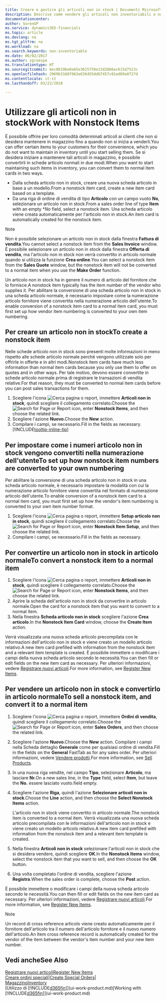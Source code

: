 ```yaml
---
title: Creare e gestire gli articoli non in stock | Documenti Microsoft
description: Descrive come vendere gli articoli non inventariabili o non gestiti in magazzino.
documentationcenter: 
author: SorenGP
ms.service: dynamics365-financials
ms.topic: article
ms.devlang: na
ms.tgt_pltfrm: na
ms.workload: na
ms.search.keywords: non-inventoriable
ms.date: 06/02/2017
ms.author: sgroespe
ms.translationtype: HT
ms.sourcegitcommit: bec0619be0a65e3625759e13d2866ac615d7513c
ms.openlocfilehash: 2969b3168f063e636455dd67457c01ed89a0727d
ms.contentlocale: it-it
ms.lasthandoff: 03/22/2018

---
```

# <a name="work-with-nonstock-items"></a><span data-ttu-id="6916b-103">Utilizzare gli articoli non in stock</span><span class="sxs-lookup"><span data-stu-id="6916b-103">Work with Nonstock Items</span></span>
<span data-ttu-id="6916b-104">È possibile offrire per loro comodità determinati articoli ai clienti che non si desidera mantenere in magazzino fino a quando non si inizia a venderli.</span><span class="sxs-lookup"><span data-stu-id="6916b-104">You can offer certain items to your customers for their convenience, which you do not want to maintain in inventory until you start selling them.</span></span> <span data-ttu-id="6916b-105">Se si desidera iniziare a mantenere tali articoli in magazzino, è possibile convertirli in schede articolo normali in due modi.</span><span class="sxs-lookup"><span data-stu-id="6916b-105">When you want to start maintaining such items in inventory, you can convert them to normal item cards in two ways.</span></span>

* <span data-ttu-id="6916b-106">Dalla scheda articolo non in stock, creare una nuova scheda articolo in base a un modello.</span><span class="sxs-lookup"><span data-stu-id="6916b-106">From a nonstock item card, create a new item card based on a template.</span></span>
* <span data-ttu-id="6916b-107">Da una riga di ordine di vendita di tipo **Articolo** con un campo vuoto **No**, selezionare un articolo non in stock.</span><span class="sxs-lookup"><span data-stu-id="6916b-107">From a sales order line of type **Item** with an empty \**No* field, select a nonstock item.</span></span> <span data-ttu-id="6916b-108">Una scheda articolo viene creata automaticamente per l'articolo non in stock.</span><span class="sxs-lookup"><span data-stu-id="6916b-108">An item card is automatically created for the nonstock item.</span></span>

> [!NOTE]  
>   <span data-ttu-id="6916b-109">Non è possibile selezionare un articolo non in stock dalla finestra **Fattura di vendita**.</span><span class="sxs-lookup"><span data-stu-id="6916b-109">You cannot select a nonstock item from the **Sales Invoice** window.</span></span> <span data-ttu-id="6916b-110">È possibile selezionare un articolo non in stock dalla finestra **Offerta di vendita**, ma l'articolo non in stock non verrà convertito in articolo normale quando si utilizza la funzione **Crea ordine**.</span><span class="sxs-lookup"><span data-stu-id="6916b-110">You can select a nonstock item from the **Sales Quote** window, but the nonstock item will not be converted to a normal item when you use the **Make Order** function.</span></span>

<span data-ttu-id="6916b-111">Un articolo non in stock ha in genere il numero di articolo del fornitore che lo fornisce.</span><span class="sxs-lookup"><span data-stu-id="6916b-111">A nonstock item typically has the item number of the vendor who supplies it.</span></span> <span data-ttu-id="6916b-112">Per abilitare la conversione di una scheda articolo non in stock in una scheda articolo normale, è necessario impostare come la numerazione articolo fornitore viene convertita nella numerazione articolo dell'utente.</span><span class="sxs-lookup"><span data-stu-id="6916b-112">To enable conversion of a nonstock item card to a normal item card, you must first set up how vendor item numbering is converted to your own item numbering.</span></span>   

## <a name="to-create-a-nonstock-item"></a><span data-ttu-id="6916b-113">Per creare un articolo non in stock</span><span class="sxs-lookup"><span data-stu-id="6916b-113">To create a nonstock item</span></span>
<span data-ttu-id="6916b-114">Nelle schede articolo non in stock sono presenti molte informazioni in meno rispetto alle schede articolo normale perché vengono utilizzate solo per offrirle in offerte e in altri modi.</span><span class="sxs-lookup"><span data-stu-id="6916b-114">Nonstock item cards have much less information than normal item cards because you only use them to offer on quotes and in other ways.</span></span> <span data-ttu-id="6916b-115">Per tale motivo, devono essere convertite in schede articolo normale prima di registrare le transazioni di vendita relative.</span><span class="sxs-lookup"><span data-stu-id="6916b-115">For that reason, they must be converted to normal item cards before you can post sales transactions for them.</span></span>

1. <span data-ttu-id="6916b-116">Scegliere l'icona ![Cerca pagina o report](media/ui-search/search_small.png "icona Cerca pagina o report"), immettere **Articoli non in stock**, quindi scegliere il collegamento correlato.</span><span class="sxs-lookup"><span data-stu-id="6916b-116">Choose the ![Search for Page or Report](media/ui-search/search_small.png "Search for Page or Report icon") icon, enter **Nonstock Items**, and then choose the related link.</span></span>
2. <span data-ttu-id="6916b-117">Scegliere l'azione **Nuovo**.</span><span class="sxs-lookup"><span data-stu-id="6916b-117">Choose the **New** action.</span></span>
3. <span data-ttu-id="6916b-118">Compilare i campi, se necessario.</span><span class="sxs-lookup"><span data-stu-id="6916b-118">Fill in the fields as necessary.</span></span> [!INCLUDE[tooltip-inline-tip](includes/tooltip-inline-tip_md.md)]

## <a name="to-set-up-how-nonstock-item-numbers-are-converted-to-your-own-numbering"></a><span data-ttu-id="6916b-119">Per impostare come i numeri articolo non in stock vengono convertiti nella numerazione dell'utente</span><span class="sxs-lookup"><span data-stu-id="6916b-119">To set up how nonstock item numbers are converted to your own numbering</span></span>
<span data-ttu-id="6916b-120">Per abilitare la conversione di una scheda articolo non in stock in una scheda articolo normale, è necessario impostare la modalità con cui la numerazione articolo fornitore viene convertita nel formato di numerazione articolo dell'utente.</span><span class="sxs-lookup"><span data-stu-id="6916b-120">To enable conversion of a nonstock item card to a normal item card, you must first set up how the vendor's item numbering is converted to your own item number format.</span></span>

1. <span data-ttu-id="6916b-121">Scegliere l'icona ![Cerca pagina o report](media/ui-search/search_small.png "icona Cerca pagina o report"), immettere **Setup articolo non in stock**, quindi scegliere il collegamento correlato.</span><span class="sxs-lookup"><span data-stu-id="6916b-121">Choose the ![Search for Page or Report](media/ui-search/search_small.png "Search for Page or Report icon") icon, enter **Nonstock Item Setup**, and then choose the related link.</span></span>
2. <span data-ttu-id="6916b-122">Compilare i campi, se necessario.</span><span class="sxs-lookup"><span data-stu-id="6916b-122">Fill in the fields as necessary.</span></span>

## <a name="to-convert-a-nonstock-item-to-a-normal-item"></a><span data-ttu-id="6916b-123">Per convertire un articolo non in stock in articolo normale</span><span class="sxs-lookup"><span data-stu-id="6916b-123">To convert a nonstock item to a normal item</span></span>
1. <span data-ttu-id="6916b-124">Scegliere l'icona ![Cerca pagina o report](media/ui-search/search_small.png "icona Cerca pagina o report"), immettere **Articoli non in stock**, quindi scegliere il collegamento correlato.</span><span class="sxs-lookup"><span data-stu-id="6916b-124">Choose the ![Search for Page or Report](media/ui-search/search_small.png "Search for Page or Report icon") icon, enter **Nonstock Items**, and then choose the related link.</span></span>
2. <span data-ttu-id="6916b-125">Aprire la scheda dell'articolo non in stock da convertire in articolo normale.</span><span class="sxs-lookup"><span data-stu-id="6916b-125">Open the card for a nonstock item that you want to convert to a normal item.</span></span>
3. <span data-ttu-id="6916b-126">Nella finestra **Scheda articolo non in stock** scegliere l'azione **Crea articolo**.</span><span class="sxs-lookup"><span data-stu-id="6916b-126">In the **Nonstock Item Card** window, choose the **Create Item** action.</span></span>

<span data-ttu-id="6916b-127">Verrà visualizzata una nuova scheda articolo precompilata con le informazioni dell'articolo non in stock e viene creato un modello articolo relativo.</span><span class="sxs-lookup"><span data-stu-id="6916b-127">A new item card prefilled with information from the nonstock item and a relevant item template is created.</span></span> <span data-ttu-id="6916b-128">È possibile immettere o modificare i campi della nuova scheda articolo secondo le necessità.</span><span class="sxs-lookup"><span data-stu-id="6916b-128">You can then fill or edit fields on the new item card as necessary.</span></span> <span data-ttu-id="6916b-129">Per ulteriori informazioni, vedere [Registrare nuovi articoli](inventory-how-register-new-items.md).</span><span class="sxs-lookup"><span data-stu-id="6916b-129">For more information, see [Register New Items](inventory-how-register-new-items.md).</span></span>

## <a name="to-sell-a-nonstock-item-and-convert-it-to-a-normal-item"></a><span data-ttu-id="6916b-130">Per vendere un articolo non in stock e convertirlo in articolo normale</span><span class="sxs-lookup"><span data-stu-id="6916b-130">To sell a nonstock item, and convert it to a normal item</span></span>
1. <span data-ttu-id="6916b-131">Scegliere l'icona ![Cerca pagina o report](media/ui-search/search_small.png "icona Cerca pagina o report"), immettere **Ordini di vendita**, quindi scegliere il collegamento correlato.</span><span class="sxs-lookup"><span data-stu-id="6916b-131">Choose the ![Search for Page or Report](media/ui-search/search_small.png "Search for Page or Report icon") icon, enter **Sales Orders**, and then choose the related link.</span></span>
2. <span data-ttu-id="6916b-132">Scegliere l'azione **Nuovo**.</span><span class="sxs-lookup"><span data-stu-id="6916b-132">Choose the **New** action.</span></span> <span data-ttu-id="6916b-133">Compilare i campi nella Scheda dettaglio **Generale** come per qualsiasi ordine di vendita.</span><span class="sxs-lookup"><span data-stu-id="6916b-133">Fill in the fields on the **General** FastTab as for any sales order.</span></span> <span data-ttu-id="6916b-134">Per ulteriori informazioni, vedere [Vendere prodotti](sales-how-sell-products.md).</span><span class="sxs-lookup"><span data-stu-id="6916b-134">For more information, see [Sell Products](sales-how-sell-products.md).</span></span>
3. <span data-ttu-id="6916b-135">In una nuova riga vendite, nel campo **Tipo**, selezionare **Articolo**, ma lasciare **Nr.**</span><span class="sxs-lookup"><span data-stu-id="6916b-135">On a new sales line, in the **Type** field, select **Item**, but leave the **No.**</span></span> <span data-ttu-id="6916b-136">essere lasciato vuoto.</span><span class="sxs-lookup"><span data-stu-id="6916b-136">field empty.</span></span>
4. <span data-ttu-id="6916b-137">Scegliere l'azione **Riga**, quindi l'azione **Selezionare articoli non in stock**.</span><span class="sxs-lookup"><span data-stu-id="6916b-137">Choose the **Line** action, and then choose the **Select Nonstock Items** action.</span></span>

    <span data-ttu-id="6916b-138">L'articolo non in stock viene convertito in articolo normale.</span><span class="sxs-lookup"><span data-stu-id="6916b-138">The nonstock item is converted to a normal item.</span></span> <span data-ttu-id="6916b-139">Verrà visualizzata una nuova scheda articolo precompilata con le informazioni dell'articolo non in stock e viene creato un modello articolo relativo.</span><span class="sxs-lookup"><span data-stu-id="6916b-139">A new item card prefilled with information from the nonstock item and a relevant item template is created.</span></span>
5. <span data-ttu-id="6916b-140">Nella finestra **Articoli non in stock** selezionare l'articoli non in stock che si desidera vendere, quindi scegliere **OK**.</span><span class="sxs-lookup"><span data-stu-id="6916b-140">In the **Nonstock Items** window, select the nonstock item that you want to sell, and then choose the **OK** button.</span></span>
6. <span data-ttu-id="6916b-141">Una volta completato l'ordine di vendita, scegliere l'azione **Registra**.</span><span class="sxs-lookup"><span data-stu-id="6916b-141">When the sales order is complete, choose the **Post** action.</span></span>

<span data-ttu-id="6916b-142">È possibile immettere o modificare i campi della nuova scheda articolo secondo le necessità.</span><span class="sxs-lookup"><span data-stu-id="6916b-142">You can then fill or edit fields on the new item card as necessary.</span></span> <span data-ttu-id="6916b-143">Per ulteriori informazioni, vedere [Registrare nuovi articoli](inventory-how-register-new-items.md).</span><span class="sxs-lookup"><span data-stu-id="6916b-143">For more information, see [Register New Items](inventory-how-register-new-items.md).</span></span>

> [!NOTE]  
>   <span data-ttu-id="6916b-144">Un record di cross reference articolo viene creato automaticamente per il fornitore dell'articolo tra il numero dell'articolo fornitore e il nuovo numero dell'articolo.</span><span class="sxs-lookup"><span data-stu-id="6916b-144">An Item cross reference record is automatically created for the vendor of the item between the vendor's item number and your new item number.</span></span>

## <a name="see-also"></a><span data-ttu-id="6916b-145">Vedi anche</span><span class="sxs-lookup"><span data-stu-id="6916b-145">See Also</span></span>
[<span data-ttu-id="6916b-146">Registrare nuovi articoli</span><span class="sxs-lookup"><span data-stu-id="6916b-146">Register New Items</span></span>](inventory-how-register-new-items.md)  
<span data-ttu-id="6916b-147">[Creare ordini speciali](sales-how-to-create-special-orders.md)|</span><span class="sxs-lookup"><span data-stu-id="6916b-147">[Create Special Orders](sales-how-to-create-special-orders.md)|</span></span>  
[<span data-ttu-id="6916b-148">Magazzino</span><span class="sxs-lookup"><span data-stu-id="6916b-148">Inventory</span></span>](inventory-manage-inventory.md)  
<span data-ttu-id="6916b-149">[Utilizzo di [!INCLUDE[d365fin](includes/d365fin_md.md)]](ui-work-product.md)</span><span class="sxs-lookup"><span data-stu-id="6916b-149">[Working with [!INCLUDE[d365fin](includes/d365fin_md.md)]](ui-work-product.md)</span></span>

